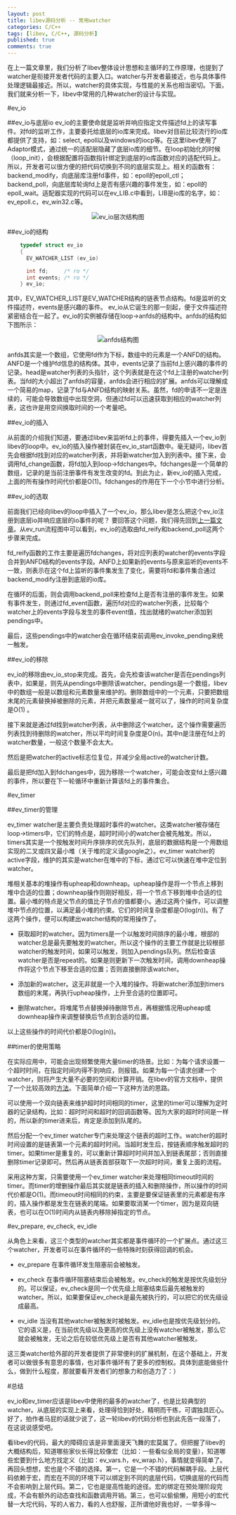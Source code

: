 ```yaml
---
layout: post
title: libev源码分析 -- 常用watcher
categories: C/C++
tags: [libev, C/C++, 源码分析]
published: true
comments: true
---
```


在上一篇文章里，我们分析了libev整体设计思想和主循环的工作原理，也提到了watcher是衔接开发者代码的主要入口。watcher与开发者最接近，也与具体事件处理逻辑最接近。所以，watcher的具体实现，与性能的关系也相当密切。下面，我们就来分析一下，libev中常用的几种watcher的设计与实现。
<!-- more -->

#ev_io

##ev_io与底层io
ev_io的主要使命就是监听并响应指定文件描述fd上的读写事件。对fd的监听工作，主要委托给底层的io库来完成。libev对目前比较流行的io库都提供了支持，如：select, epoll以及windows的iocp等。在这里libev使用了Adaptor模式，通过统一的适配层隐藏了底层io库的细节。在loop初始化的时候（loop_init），会根据配置将函数指针绑定到底层的io库函数对应的适配代码上。所以，开发者可以很方便的把代码切换到不同的底层实现上。相关的函数有：backend_modify，向底层库注册fd事件，如：epoll的epoll_ctl；backend_poll，向底层库轮询fd上是否有感兴趣的事件发生，如：epoll的epoll_wait。适配器实现的代码可以在ev_LIB.c中看到，LIB是io库的名字，如：ev_epoll.c，ev_win32.c等。

<center>
	<img src="http://i.6.cn/cvbnm/c6/ef/2a/ac177b3435994c7088ef9eb3d32394f2.png" alt="ev_io层次结构图" />
</center>

##ev_io的结构

```c
	typedef struct ev_io
	{
	  EV_WATCHER_LIST (ev_io)

	  int fd;     /* ro */
	  int events; /* ro */
	} ev_io;
```
其中，EV_WATCHER_LIST是EV_WATCHER结构的链表节点结构。fd是监听的文件描述符，events是感兴趣的事件。
ev_io从它诞生的那一刻起，便于文件描述符紧密结合在一起了。ev_io的实例被存储在loop->anfds的结构中。anfds的结构如下图所示：

<center>
	<img src="http://i.6.cn/cvbnm/9c/37/cc/91f3e08d93a0d2f41b936c6f2f4895f5.png" alt="anfds结构图"/>
</center>

anfds其实是一个数组，它使用fd作为下标，数组中的元素是一个ANFD的结构。ANFD是一个维护fd信息的结构体。其中，events记录了当前fd上感兴趣的事件的记录。head是watcher列表的头指针，这个列表就是在这个fd上注册的watcher列表。当fd的大小超出了anfds的容量，anfds会进行相应的扩展。anfds可以理解成一个简易的map，记录了fd与ANFD结构的映射关系。虽然，fd的申请不一定是连续的，可能会导致数组中出现空洞，但通过fd可以迅速获取到相应的watcher列表，这也许是用空间换取时间的一个考量吧。

##ev_io的插入

从前面的介绍我们知道，要通过libev来监听fd上的事件，得要先插入一个ev_io到libev的loop中。ev_io的插入操作被封装在ev_io_start函数中。毫无疑问，libev首先会根据fd找到对应的watcher列表，并将新watcher加入到列表中。接下来，会调用fd_change函数，将fd加入到loop->fdchanges中。fdchanges是一个简单的数组，记录的是当前注册事件有发生改变的fd。到此为止，新ev_io的插入完成，上面的所有操作时间代价都是O(1)。fdchanges的作用在下一个小节中进行分析。

##ev_io的选取

前面我们已经向libev的loop中插入了一个ev_io，那么libev是怎么把这个ev_io注册到底层io并响应底层的io事件的呢？ 要回答这个问题，我们得先回到[上一篇文章](blog/2012/10/09/libev-framwork/)。从ev_run流程图中可以看到，ev_io的选取由fd_reify和backend_poll这两个步骤来完成。

fd_reify函数的工作主要是遍历fdchanges，将对应列表的watcher的events字段合并到ANFD结构的events字段。ANFD上如果新的events与原来监听的events不一致，则表示在这个fd上监听的事件集发生了变化，需要将fd和事件集合通过backend_modify注册到底层的io库。

在循环的后面，则会调用backend_poll来检查fd上是否有注册的事件发生。如果有事件发生，则通过fd_event函数，遍历fd对应的watcher列表，比较每个watcher上的events字段与发生的事件event值，找出就绪的watcher添加到pendings中。

最后，这些pendings中的watcher会在循环结束前调用ev_invoke_pending来统一触发。

##ev_io的移除

ev_io的移除由ev_io_stop来完成。首先，会先检查该watcher是否在pendings列表中，如果是，则先从pendings中删除该watcher。pendings是一个数组，libev中的数组一般是以数组和元素数量来维护的。删除数组中的一个元素，只要把数组末尾的元素替换掉被删除的元素，并把元素数量减一就可以了，操作的时间复杂度是O(1) 。

接下来就是通过fd找到watcher列表，从中删除这个watcher。这个操作需要遍历列表找到待删除的watcher，所以平均时间复杂度是O(n)。其中n是注册在fd上的watcher数量，一般这个数量不会太大。

然后是把watcher的active标志位复位，并减少全局active的watcher计数。

最后是把fd加入到fdchanges中，因为移除一个watcher，可能会改变fd上感兴趣的事件，所以要在下一轮循环中重新计算该fd上的事件集合。

#ev_timer

##ev_timer的管理

ev_timer watcher是主要负责处理超时事件的watcher。这类watcher被存储在loop->timers中，它们的特点是，超时时间小的watcher会被先触发。所以，timers其实是一个按触发时间升序排序的优先队列，底层的数据结构是一个用数组实现的二叉或四叉最小堆（关于堆的定义请google之）。ev_timer watcher的active字段，维护的其实是watcher在堆中的下标，通过它可以快速在堆中定位到watcher。

堆相关基本的堆操作有upheap和downheap。upheap操作是将一个节点上移到堆中合适的位置；downheap操作则刚好相反，将一个节点下移到堆中合适的位置。最小堆的特点是父节点的值比子节点的值都要小。通过这两个操作，可以调整堆中节点的位置，以满足最小堆的约束。它们的时间复杂度都是O(log(n))。有了这两个操作，便可以构建出watcher结构的常用操作了。

* 获取超时的watcher。因为timers是一个以触发时间排序的最小堆，根部的watcher总是最先要触发的watcher。所以这个操作的主要工作就是比较根部watcher的触发时间，如果可以触发，则加入pendings队列。然后检查该watcher是否是repeat的。如果是则更新下一次触发时间，调用downheap操作将这个节点下移至合适的位置；否则直接删除该watcher。

* 添加新的watcher。这无非就是一个入堆的操作。将新watcher添加到timers数组的末尾，再执行upheap操作，上升至合适的位置即可。

* 删除watcher。将堆尾节点替换掉待删除节点，再根据情况用upheap或downheap操作来调整替换后节点到合适的位置。

以上这些操作的时间代价都是O(log(n))。

##timer的使用策略

在实际应用中，可能会出现频繁使用大量timer的场景。比如：为每个请求设置一个超时时间，在指定时间内得不到响应，则报错。如果为每一个请求创建一个watcher，则将产生大量不必要的空间和计算开销。在libev的官方文档中，提供了一个比较高效的[方法](http://pod.tst.eu/http://cvs.schmorp.de/libev/ev.pod#Be_smart_about_timeouts)。下面简单介绍一下这种方法的思路。

可以使用一个双向链表来维护超时时间相同的timer，这里的timer可以理解为定时器的记录结构，比如：超时时间和超时的回调函数等。因为大家的超时时间是一样的，所以新的timer进来后，肯定是添加到队尾的。

然后分配一个ev_timer watcher专门来处理这个链表的超时工作。watcher的超时时间设置的是链表第一个元素的超时时间。当超时发生后，按链表顺序触发超时的timer。如果timer是重复的，可以重新计算超时时间并加入到链表尾部；否则直接删除timer记录即可。然后再从链表首部获取下一次超时时间，重复上面的流程。

采用这种方案，只需要使用一个ev_timer watcher来处理相同timeout时间的timer。而timer的增删操作最后其实就是链表的插入和删除操作，所以操作的时间代价都是O(1)。而timeout时间相同的约束，主要是要保证链表里的元素都是有序的，插入操作都是发生在链表的尾端。如果要取消某一个timer，因为是双向链表，也可以在O(1)时间内从链表内移除掉指定的节点。

#ev_prepare, ev_check, ev_idle

从角色上来看，这三个类型的watcher其实都是事件循环的一个扩展点。通过这三个watcher，开发者可以在事件循环的一些特殊时刻获得回调的机会。

* ev_prepare 在事件循环发生阻塞前会被触发。

* ev_check 在事件循环阻塞结束后会被触发。ev_check的触发是按优先级划分的。可以保证，ev_check是同一个优先级上阻塞结束后最先被触发的watcher。所以，如果要保证ev_check是最先被执行的，可以把它的优先级设成最高。

* ev_idle 当没有其他watcher被触发时被触发。ev_idle也是按优先级划分的。它的语义是，在当前优先级以及更高的优先级上没有watcher被触发，那么它就会被触发，无论之后在较低优先级上是否有其他watcher被触发。

这三类watcher给外部的开发者提供了非常便利的扩展机制，在这个基础上，开发者可以做很多有意思的事情，也对事件循环有了更多的控制权。具体到底能做些什么，做到什么程度，那就要看开发者们的想象力和创造力了：）

#总结

ev_io和ev_timer应该是libev中使用的最多的watcher了，也是比较典型的watcher。从底层的实现上来看，处理得恰到好处，精明而干练，可谓独具匠心。好了，拍作者马屁的话就少说了，这一轮libev的代码分析也到此先告一段落了，在这说说感受吧。

看libev的代码，最大的障碍应该是非里面漫天飞舞的宏莫属了。但把握了libev的大概结构后，知道哪些家伙长得比较像宏（比如：一些看似全局的变量），知道哪些宏要到什么地方找定义（比如：ev_vars.h，ev_wrap.h），事情就变得简单了。再回头想想，宏也是个不错的选择。第一，它是一个不错的代码解耦手段。上层代码依赖于宏，而宏在不同的环境下可以绑定到不同的底层代码，切换底层的代码而不会影响到上层代码。第二，它也是提高性能的途径。宏的绑定在预处理阶段完成，不会有额外的动态查找和函数调用开销。第三，也可以偷偷懒，用短小的宏代替一大坨代码，写的人省力，看的人也舒服，正所谓他好我也好，一举多得～